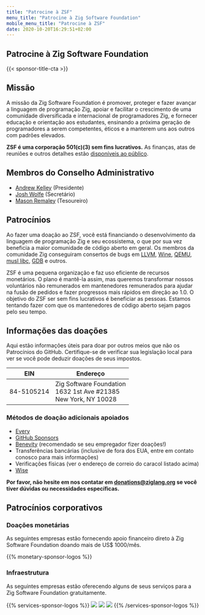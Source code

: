 ```yaml
---
title: "Patrocine à ZSF"
menu_title: "Patrocine à Zig Software Foundation"
mobile_menu_title: "Patrocine à ZSF"
date: 2020-10-20T16:29:51+02:00
---
```

## Patrocine à Zig Software Foundation

{{< sponsor-title-cta >}}

## Missão
A missão da Zig Software Foundation é promover, proteger e fazer avançar a linguagem de programação Zig, apoiar e facilitar o crescimento de uma comunidade diversificada e internacional de programadores Zig, e fornecer educação e orientação aos estudantes, ensinando a próxima geração de programadores a serem competentes, éticos e a manterem uns aos outros com padrões elevados.

**ZSF é uma corporação 501(c)(3) sem fins lucrativos.** As finanças, atas de reuniões e outros detalhes estão [disponíveis ao público](https://drive.google.com/drive/folders/1ucHARxVbhrBbuZDbhrGHYDTsYAs8_bMH?usp=sharing).

## Membros do Conselho Administrativo

- [Andrew Kelley](https://andrewkelley.me/) (Presidente)
- [Josh Wolfe](https://github.com/thejoshwolfe/) (Secretário)
- [Mason Remaley](https://twitter.com/masonremaley/) (Tesoureiro)

## Patrocínios

Ao fazer uma doação ao ZSF, você está financiando o desenvolvimento da linguagem de programação Zig e seu ecossistema, o que por sua vez beneficia a maior comunidade de código aberto em geral. Os membros da comunidade Zig conseguiram consertos de bugs em [LLVM](https://llvm.org/), [Wine](https://winehq.org/), [QEMU](https://qemu.org/), [musl libc](https://musl.libc.org/), [GDB](https://www.gnu.org/software/gdb/) e outros.

ZSF é uma pequena organização e faz uso eficiente de recursos monetários. O plano é mantê-la assim, mas queremos transformar nossos voluntários não remunerados em mantenedores remunerados para ajudar na fusão de pedidos e fazer progressos mais rápidos em direção ao 1.0. O objetivo do ZSF ser sem fins lucrativos é beneficiar as pessoas. Estamos tentando fazer com que os mantenedores de código aberto sejam pagos pelo seu tempo.

## Informações das doações
Aqui estão informações úteis para doar por outros meios que não os Patrocínios do GitHub.
Certifique-se de verificar sua legislação local para ver se você pode deduzir doações de seus impostos.

|   **EIN**   | **Endereço** |
|-------------|-------------|
| 84-5105214 | Zig Software Foundation  <br> 1632 1st Ave #21385  <br> New York, NY 10028|

### Métodos de doação adicionais apoiados
- [Every](https://www.every.org/zig-software-foundation-inc/)
- [GitHub Sponsors](https://github.com/sponsors/ziglang)
- [Benevity](https://benevity.com) (recomendado se seu empregador fizer doações!)
- Transferências bancárias (inclusive de fora dos EUA, entre em contato conosco para mais informações)
- Verificações físicas (ver o endereço de correio do caracol listado acima)
- [Wise](https://wise.com)

**Por favor, não hesite em nos contatar em donations@ziglang.org se você tiver dúvidas ou necessidades específicas.**

## Patrocínios corporativos

### Doações monetárias
As seguintes empresas estão fornecendo apoio financeiro direto à Zig Software Foundation doando mais de US$ 1000/mês.

{{% monetary-sponsor-logos %}}

### Infraestrutura
As seguintes empresas estão oferecendo alguns de seus serviços para a Zig Software Foundation gratuitamente.

{{% services-sponsor-logos %}}
![](/lavatech.png)
![](/dropbox.png)
![](/scaleway.png)
{{% /services-sponsor-logos %}}














